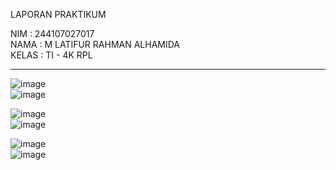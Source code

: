 LAPORAN PRAKTIKUM <br>

NIM : 244107027017<br>
NAMA : M LATIFUR RAHMAN ALHAMIDA<br>
KELAS : TI - 4K RPL<br>

--------------------------------------------------------

![image](https://github.com/user-attachments/assets/a362ba6b-dc79-4628-ae0a-aa259195d3e2)<br>
![image](https://github.com/user-attachments/assets/64be69d2-f233-4633-9ab1-c42a2ca87359)<br>

![image](https://github.com/user-attachments/assets/ef9c39aa-27da-4e1c-9085-3ab92d7403e8)<br>
![image](https://github.com/user-attachments/assets/4e243e2d-a16f-4f3c-b414-f58fa52f65a6)<br>

![image](https://github.com/user-attachments/assets/ea612f62-8863-4a17-81cc-e13c3adb24c1)<br>
![image](https://github.com/user-attachments/assets/f14fd4d4-d336-497a-84f5-0fc2325738d8)<br>



